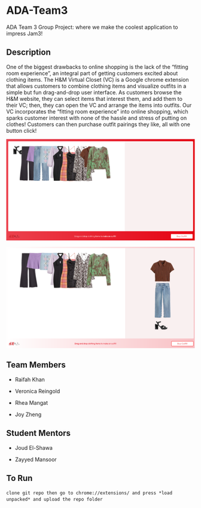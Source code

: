 # ADA-Team3
ADA Team 3 Group Project: where we make the coolest application to impress Jam3!


## Description 

One of the biggest drawbacks to online shopping is the lack of the “fitting room experience”, an integral part of getting customers excited about clothing items. The H&M Virtual Closet (VC) is a Google chrome extension that allows customers to combine clothing items and visualize outfits in a simple but fun drag-and-drop user interface. As customers browse the H&M website, they can select items that interest them, and add them to their VC; then, they can open the VC and arrange the items into outfits. Our VC incorporates the “fitting room experience” into online shopping, which sparks customer interest with none of the hassle and stress of putting on clothes! Customers can then purchase outfit pairings they like, all with one button click!

![alt text](screenshot.png)

![alt text](screenshot2.png)


## Team Members

* Raifah Khan

* Veronica Reingold

* Rhea Mangat

* Joy Zheng


## Student Mentors

* Joud El-Shawa

* Zayyed Mansoor


## To Run

`clone git repo then go to chrome://extensions/ and press *load unpacked* and upload the repo folder`
